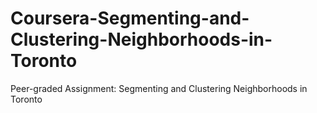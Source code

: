 # Coursera-Segmenting-and-Clustering-Neighborhoods-in-Toronto
Peer-graded Assignment: Segmenting and Clustering Neighborhoods in Toronto
